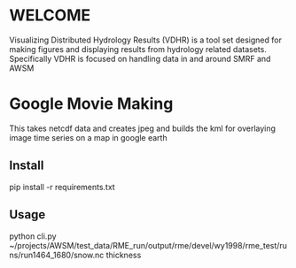 WELCOME
=======

Visualizing Distributed Hydrology Results (VDHR) is a tool set designed for 
making figures and displaying results from hydrology related datasets. 
Specifically VDHR is focused on handling data in and around SMRF and AWSM 


Google Movie Making
===================

This takes netcdf data and creates jpeg and builds the kml for overlaying
image time series  on a map in google earth

Install
-------
 
pip install -r requirements.txt

Usage
-----

python cli.py ~/projects/AWSM/test_data/RME_run/output/rme/devel/wy1998/rme_test/runs/run1464_1680/snow.nc  thickness


